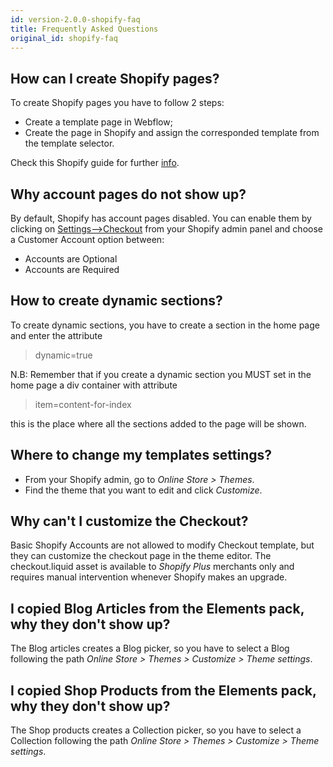 ```yaml
---
id: version-2.0.0-shopify-faq
title: Frequently Asked Questions
original_id: shopify-faq
---
```


## How can I create Shopify pages?

To create Shopify pages you have to follow 2 steps:
- Create a template page in Webflow;
- Create the page in Shopify and assign the corresponded template from the template selector.

Check this Shopify guide for further [info](https://help.shopify.com/en/manual/sell-online/online-store/pages).

## Why account pages do not show up?

By default, Shopify has account pages disabled. You can enable them by clicking on [Settings-->Checkout](https://www.shopify.com/admin/settings/checkout) from your Shopify admin panel and choose a Customer Account option between:

- Accounts are Optional
- Accounts are Required

## How to create dynamic sections?

To create dynamic sections, you have to create a section in the home page and enter the attribute

> dynamic=true 

N.B: Remember that if you create a dynamic section you MUST set in the home page a div container with attribute 

> item=content-for-index

this is the place where all the sections added to the page will be shown.

## Where to change my templates settings?

- From your Shopify admin, go to *Online Store > Themes*.
- Find the theme that you want to edit and click *Customize*.

## Why can't I customize the Checkout?

Basic Shopify Accounts are not allowed to modify Checkout template, but they can customize the checkout page in the theme editor. The checkout.liquid asset is available to *Shopify Plus* merchants only and requires manual intervention whenever Shopify makes an upgrade.

## I copied Blog Articles from the Elements pack, why they don't show up?

The Blog articles creates a Blog picker, so you have to select a Blog following the path *Online Store > Themes > Customize > Theme settings*.

## I copied Shop Products from the Elements pack, why they don't show up?

The Shop products creates a Collection picker, so you have to select a Collection following the path *Online Store > Themes > Customize > Theme settings*.




